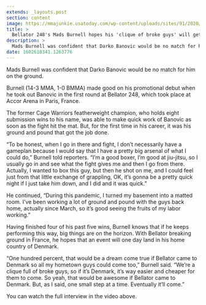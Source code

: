 ```yaml
--- 
extends: _layouts.post 
section: content 
image: https://mmajunkie.usatoday.com/wp-content/uploads/sites/91/2020/10/bellator248-mads-burnell.jpg?w=1000&h=576&crop=1 
title: > 
  Bellator 248's Mads Burnell hopes his 'clique of broke guys' will get to enjoy a Bellator event in Denmark 
description: > 
  Mads Burnell was confident that Darko Banovic would be no match for him on the ground.But, for the first time in his career, it was his ground and pound that got the job done.With Bellator breaking ground in France, he hopes that an event will one day land in his home country of Denmark.“One hundred percent, that would be a dream come true if Bellator came to Denmark so all my hometown guys could come too,” Burnell said.“We’re a clique full of broke guys, so if it’s Denmark, it’s way easier and cheaper for them to come. 
date: 1602610341.1263776 
--- 
```

Mads Burnell was confident that Darko Banovic would be no match for him on the ground.

Burnell (14-3 MMA, 1-0 BMMA) made good on his promotional debut when he took out Banovic in the first round at Bellator 248, which took place at Accor Arena in Paris, France.

The former Cage Warriors featherweight champion, who holds eight submission wins to his name, was able to make quick work of Banovic as soon as the fight hit the mat. But, for the first time in his career, it was his ground and pound that got the job done.

“To be honest, when I go in there and fight, I don’t necessarily have a gameplan because I would say that I have a pretty big arsenal of what I could do,” Burnell told reporters. “I’m a good boxer, I’m good at jiu-jitsu, so I usually go in and see what the fight gives me and then I go from there. Actually, I wanted to box this guy, but then he shot on me, and I could feel just from that little exchange of grappling, OK, it’s gonna be a pretty quick night if I just take him down, and I did and it was quick.”

He continued, “During this pandemic, I turned my basement into a matted room. I’ve been working a lot of ground and pound with the guys back home, actually since March, so it’s good seeing the fruits of my labor working.”

Having finished four of his past five wins, Burnell knows that if he keeps performing this way, big things are on the horizon. With Bellator breaking ground in France, he hopes that an event will one day land in his home country of Denmark.

“One hundred percent, that would be a dream come true if Bellator came to Denmark so all my hometown guys could come too,” Burnell said. “We’re a clique full of broke guys, so if it’s Denmark, it’s way easier and cheaper for them to come. So yeah, that would be awesome if Bellator came to Denmark. But, as I said, one small step at a time. Eventually it’ll come.”

You can watch the full interview in the video above.
